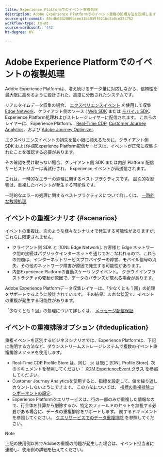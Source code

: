 ```yaml
---
title: Experience Platformでのイベント重複処理
description: Adobe Experience Platformでのイベント重複の処理方法を説明します
source-git-commit: 89cdb0832009bcee31b4339f021bc5a0ce254752
workflow-type: tm+mt
source-wordcount: '442'
ht-degree: 0%

---
```



# Adobe Experience Platformでのイベントの複製処理

Adobe Experience Platformは、増え続けるデータ量に対応しながら、信頼性を最大限に高めるように設計された、高度に分散されたシステムです。

リアルタイムデータ収集の場合、 [エクスペリエンスイベント](../xdm/classes/experienceevent.md) を使用して収集 [Edge Network](../edge/home.md#edge-network)、クライアント側のソース ( [Web SDK](../edge/home.md) または [モバイル SDK](https://developer.adobe.com/client-sdks/home/)、Experience Platform処理およびストレージレイヤーに配信されます。 これらのレイヤーは、Experience Platform、 [Real-Time CDP](../rtcdp/home.md), [Customer Journey Analytics](https://experienceleague.adobe.com/docs/analytics-platform/using/cja-overview/cja-overview.html?lang=ja)、および [Adobe Journey Optimizer](https://experienceleague.adobe.com/docs/journey-optimizer/using/ajo-home.html?lang=ja).

エクスペリエンスイベントの損失を最小限に抑えるために、クライアント側 SDK および内部Experience Platform配信サービスは、イベントが正常に収集されたことを確認する必要があります。

その確認を受け取らない場合、クライアント側 SDK または内部 Platform 配信サービストリガーは再試行され、 Experience イベントが再送信されます。

これは、一時的なエラーの処理に関するベストプラクティスです。 副次的な影響は、重複したイベントが発生する可能性です。

一時的なエラーの処理に関するベストプラクティスについて詳しくは、 [一時的な故障処理](https://learn.microsoft.com/en-us/azure/architecture/best-practices/transient-faults).

## イベントの重複シナリオ {#scenarios}

イベントの重複は、次のような様々なシナリオで発生する可能性がありますが、これらに限定されません。

* クライアント側 SDK と [!DNL Edge Network]. お客様と Edge ネットワーク間の接続はパブリックインターネットを通じておこなわれるので、これらの問題は、インターネットサービスプロバイダーの障害、モバイル信号の消失、その他のネットワーク障害が原因で発生する可能性があります。
* 内部Experience Platformの自動スケーリングイベント。 クラウドインフラストラクチャの変動が原因で、データのバランスが取れる場合があります。

Adobe Experience Platformデータ収集レイヤーは、「少なくとも 1 回」の処理をサポートするように設計されています。 その結果、まれな状況で、イベントの重複が発生する可能性があります。

「少なくとも 1 回」の処理について詳しくは、 [メッセージ配信保証](https://docs.confluent.io/kafka/design/delivery-semantics.html).

## イベントの重複排除オプション {#deduplication}

重複イベントを区別するビジネスシナリオでは、Experience Platformは、下記に説明する方法など、ダウンストリームストレージシステムで複数のイベント重複排除メソッドを使用します。

* Real-Time CDP Profile Store は、同じ `_id` は既に [!DNL Profile Store]. 次のドキュメントを参照してください： [XDM ExperienceEvent クラス](../xdm/classes/experienceevent.md) を参照してください。
* Customer Journey Analyticsを使用すると、指標を設定して、値を繰り返しカウントしないようにできます。 この方法については、 [指標の重複排除コンポーネントの設定](https://experienceleague.adobe.com/docs/analytics-platform/using/cja-dataviews/component-settings/metric-deduplication.html?lang=ja).
* Experience Platformクエリサービスは、行の一部のみが重複した情報なので、行全体を計算から削除するか、特定のフィールドのセットを無視する必要がある場合に、データの重複排除をサポートします。 関するドキュメントを参照してください。 [クエリサービスでのデータ重複排除](../query-service/key-concepts/deduplication.md) を参照してください。

>[!NOTE]
>
>上記の使用例以外でAdobeの重複の問題が発生した場合は、イベント担当者に連絡し、使用例の詳細を伝えてください。